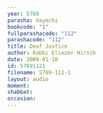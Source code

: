 ```yaml
---
year: 5769
parasha: Vayechi
bookcode: "1"
fullparashacode: "112"
parashacode: "112"
title: Deaf Justice
author: Rabbi Eliezer Hirsch
date: 2009-01-10
id: 57691121
filename: 5769-112-1
layout: audio
moment: 
shabbat: 
occasion: 
---
```


